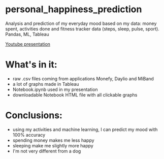 # personal_happiness_prediction

Analysis and prediction of my everyday mood based on my data: money spent, activities done and fitness tracker data (steps, sleep, pulse, sport). Pandas, ML, Tableau

 [Youtube presentation](https://www.youtube.com/watch?v=54jvW1ulaP0)

# What's in it:
- raw .csv files coming from applications Monefy, Daylio and MiBand
- a lot of graphs made in Tableau
- Notebook.ipynb used in my presentation 
- downloadable Notebook HTML file with all clickable graphs

# Conclusions:
- using my activities and machine learning, I can predict my mood with 100% accuracy
- spending money makes me less happy
- sleeping make me slightly more happy
- I'm not very different from a dog 

